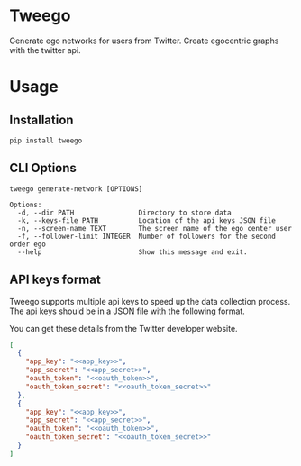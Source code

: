 # Tweego

Generate ego networks for users from Twitter. Create egocentric graphs with the twitter api.

# Usage

## Installation

```
pip install tweego
```

## CLI Options

```
tweego generate-network [OPTIONS]

Options:
  -d, --dir PATH                Directory to store data
  -k, --keys-file PATH          Location of the api keys JSON file
  -n, --screen-name TEXT        The screen name of the ego center user
  -f, --follower-limit INTEGER  Number of followers for the second order ego
  --help                        Show this message and exit.
```

## API keys format

Tweego supports multiple api keys to speed up the data collection process. The api keys should be in a JSON file with the following format.

You can get these details from the Twitter developer website.

```json
[
  {
    "app_key": "<<app_key>>",
    "app_secret": "<<app_secret>>",
    "oauth_token": "<<oauth_token>>",
    "oauth_token_secret": "<<oauth_token_secret>>"
  },
  {
    "app_key": "<<app_key>>",
    "app_secret": "<<app_secret>>",
    "oauth_token": "<<oauth_token>>",
    "oauth_token_secret": "<<oauth_token_secret>>"
  }
]
```